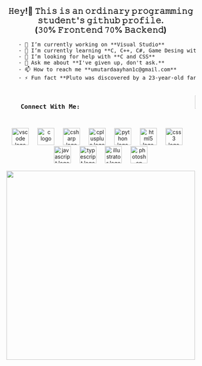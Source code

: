 <h2 align="center">𝙷𝚎𝚢!👋 𝚃𝚑𝚒𝚜 𝚒𝚜 𝚊𝚗 𝚘𝚛𝚍𝚒𝚗𝚊𝚛𝚢 𝚙𝚛𝚘𝚐𝚛𝚊𝚖𝚖𝚒𝚗𝚐 𝚜𝚝𝚞𝚍𝚎𝚗𝚝'𝚜 𝚐𝚒𝚝𝚑𝚞𝚋 𝚙𝚛𝚘𝚏𝚒𝚕𝚎. <br>(𝟹𝟶% 𝙵𝚛𝚘𝚗𝚝𝚎𝚗𝚍 𝟽𝟶% 𝙱𝚊𝚌𝚔𝚎𝚗𝚍)</h2>
    <pre>
    - 🔭 I’m currently working on **Visual Studio**
    - 🌱 I’m currently learning **C, C++, C#, Game Desing with Unity**
    - 🤝 I’m looking for help with **C and CSS**
    - 💬 Ask me about **I've given up, don't ask.**
    - 📫 How to reach me **umutardaayhan1c@gmail.com**
    - ⚡ Fun fact **Pluto was discovered by a 23-year-old farmer, a self-educated astronomer who never went to school.**
      <h3 align="left">    Connect With Me:                               <a href="mailto:umutardaayhan1c@gmail.com" target="_blank"><img src="https://img.shields.io/static/v1?message=Gmail&logo=gmail&label=&color=D14836&logoColor=white&labelColor=&style=for-the-badge" height="35" alt="gmail logo" /></a>  <a href="https://www.linkedin.com/in/umut-arda-ayhan-b20b9b268/" target="_blank"><img src="https://img.shields.io/static/v1?message=LinkedIn&logo=linkedin&label=&color=0077B5&logoColor=white&labelColor=&style=for-the-badge" height="35" alt="linkedin logo" /></a>  <a href="https://twitter.com/UArdaAyhan" target="_blank"><img src="https://img.shields.io/static/v1?message=Twitter&logo=twitter&label=&color=1DA1F2&logoColor=white&labelColor=&style=for-the-badge" height="35" alt="twitter logo" /></a></h3></pre>
    <br clear="both">
    <div align="center">
        <img src="https://cdn.jsdelivr.net/gh/devicons/devicon/icons/vscode/vscode-original.svg"
            height="45" alt="vscode logo" />
        <img width="15" />
        <img src="https://cdn.jsdelivr.net/gh/devicons/devicon/icons/c/c-original.svg"
            height="45" alt="c logo" />
        <img width="15" />
        <img src="https://cdn.jsdelivr.net/gh/devicons/devicon/icons/csharp/csharp-original.svg"
            height="45" alt="csharp logo" />
        <img width="15" />
        <img src="https://cdn.jsdelivr.net/gh/devicons/devicon/icons/cplusplus/cplusplus-original.svg"
            height="45" alt="cplusplus logo" />
        <img width="15" />
        <img src="https://cdn.jsdelivr.net/gh/devicons/devicon/icons/python/python-original.svg"
            height="45" alt="python logo" />
        <img width="15" />
        <img src="https://cdn.jsdelivr.net/gh/devicons/devicon/icons/html5/html5-original.svg"
            height="45" alt="html5 logo" />
        <img width="15" />
        <img src="https://cdn.jsdelivr.net/gh/devicons/devicon/icons/css3/css3-original.svg"
            height="45" alt="css3 logo" />
        <img width="15" />
        <img src="https://cdn.jsdelivr.net/gh/devicons/devicon/icons/javascript/javascript-original.svg"
            height="45" alt="javascript logo" />
        <img width="15" />
        <img src="https://cdn.jsdelivr.net/gh/devicons/devicon/icons/typescript/typescript-original.svg"
            height="45" alt="typescript logo" />
        <img width="15" />
        <img src="https://cdn.jsdelivr.net/gh/devicons/devicon/icons/illustrator/illustrator-plain.svg"
            height="45" alt="illustrator logo" />
        <img width="15" />
        <img src="https://cdn.jsdelivr.net/gh/devicons/devicon/icons/photoshop/photoshop-plain.svg"
            height="45" alt="photoshop logo" />
    </div>
    <br>
    <div align="center">
        <img height="500"
            src="https://user-images.githubusercontent.com/74038190/225813708-98b745f2-7d22-48cf-9150-083f1b00d6c9.gif" />
    </div>
